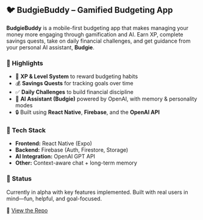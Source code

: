 ## 🐦 BudgieBuddy – Gamified Budgeting App

**BudgieBuddy** is a mobile-first budgeting app that makes managing your money more engaging through gamification and AI. Earn XP, complete savings quests, take on daily financial challenges, and get guidance from your personal AI assistant, **Budgie**.

### 🔑 Highlights
- 🎯 **XP & Level System** to reward budgeting habits  
- 💰 **Savings Quests** for tracking goals over time  
- ✅ **Daily Challenges** to build financial discipline  
- 🤖 **AI Assistant (Budgie)** powered by OpenAI, with memory & personality modes  
- 🔒 Built using **React Native**, **Firebase**, and the **OpenAI API**

### 📱 Tech Stack
- **Frontend:** React Native (Expo)  
- **Backend:** Firebase (Auth, Firestore, Storage)  
- **AI Integration:** OpenAI GPT API  
- **Other:** Context-aware chat + long-term memory

### 📌 Status
Currently in alpha with key features implemented. Built with real users in mind—fun, helpful, and goal-focused.

🔗 [View the Repo](https://github.com/gChrisj/BudgieBuddy)
